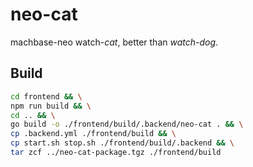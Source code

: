 # neo-cat

machbase-neo watch-*cat*, better than *watch-dog*.


## Build

```sh
cd frontend && \
npm run build && \
cd .. && \
go build -o ./frontend/build/.backend/neo-cat . && \
cp .backend.yml ./frontend/build && \
cp start.sh stop.sh ./frontend/build/.backend && \
tar zcf ../neo-cat-package.tgz ./frontend/build
```